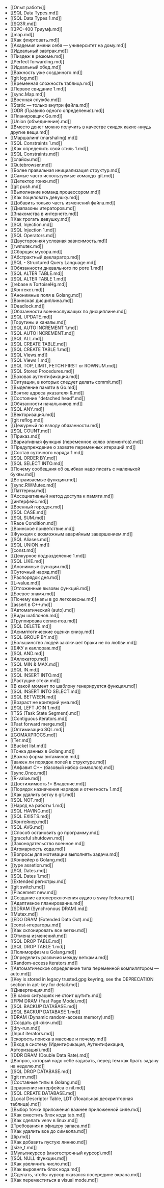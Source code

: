 - [[Опыт работы]]
- [[SQL Data Types.md]]
- [[SQL Data Types 1.md]]
- [[SQ3R.md]]
- [[ЗРС-400 Триумф.md]]
- [[map.md]]
- [[Как флиртовать.md]]
- [[Академия имени себя — университет на дому.md]]
- [[Идеальный завтрак.md]]
- [[Пиздеж в резюме.md]]
- [[Perfect forwarding.md]]
- [[Идеальный обед.md]]
- [[Важность уже созданного.md]]
- [[git log.md]]
- [[Временная сложность таблица.md]]
- [[Первое свидание 1.md]]
- [[sync.Map.md]]
- [[Военная служба.md]]
- [[Static — только внутри файла.md]]
- [[ODR (Правило одного определения).md]]
- [[Планировщик Go.md]]
- [[Union (объединение).md]]
- [[Вместо денег можно получить в качестве скидок какие-ниудь другие вещи.md]]
- [[Маршалинг (marshaling).md]]
- [[SQL Constraints 1.md]]
- [[Как определить свой стиль 1.md]]
- [[SQL Constraints.md]]
- [[слайсы.md]]
- [[Qutebrowser.md]]
- [[Более правильная инициализация структур.md]]
- [[Самые часто используемые команды git.md]]
- [[Детектор гонки.md]]
- [[git push.md]]
- [[Выполнение команд процессором.md]]
- [[Как поцеловать девушку.md]]
- [[Добавить только часть изменений файла.md]]
- [[Диапазоны итераторов.md]]
- [[Знакомства в интернете.md]]
- [[Как трогать девушку.md]]
- [[SQL Injection.md]]
- [[SQL Injection 1.md]]
- [[SQL Operators.md]]
- [[Двусторонняя условная зависимость.md]]
- [[rwmutex.md]]
- [[Сборщик мусора.md]]
- [[Абстрактный декларатор.md]]
- [[SQL - Structured Query Language.md]]
- [[Обязанности дневального по роте 1.md]]
- [[SQL ALTER TABLE.md]]
- [[SQL ALTER TABLE 1.md]]
- [[rebase в TortoiseHg.md]]
- [[Контекст.md]]
- [[Анонимные поля в Golang.md]]
- [[Воинская дисциплина.md]]
- [[Deadlock.md]]
- [[Обязанности военнослужащих по дисциплине.md]]
- [[SQL UPDATE.md]]
- [[Горутины и каналы.md]]
- [[SQL AUTO INCREMENT 1.md]]
- [[SQL AUTO INCREMENT.md]]
- [[SQL ALL.md]]
- [[SQL CREATE TABLE.md]]
- [[SQL CREATE TABLE 1.md]]
- [[SQL Views.md]]
- [[SQL Views 1.md]]
- [[SQL TOP, LIMIT, FETCH FIRST or ROWNUM.md]]
- [[SQL Stored Procedures.md]]
- [[Базовая аутентификация.md]]
- [[Ситуации, в которых следует делать commit.md]]
- [[Выделение памяти в Go.md]]
- [[Взятие адреса указателя &.md]]
- [[Состояние "detached head".md]]
- [[Обязанности начальников.md]]
- [[SQL ANY.md]]
- [[Векторизация.md]]
- [[git reflog.md]]
- [[Дежурный по взводу обязанности.md]]
- [[SQL COUNT.md]]
- [[Приказ.md]]
- [[Вариативная функция (переменное колво элементов).md]]
- [[Предупреждение о захвате переменных итераций.md]]
- [[Состав суточного наряда 1.md]]
- [[SQL ORDER BY.md]]
- [[SQL SELECT INTO.md]]
- [[Почему сообещния об ошибках надо писать с маленькой буквы.md]]
- [[Встраиваемые функции.md]]
- [[sync.RWMutex.md]]
- [[Паттерны.md]]
- [[Ассоциативный метод доступа к памяти.md]]
- [[интерфейс.md]]
- [[Военный городок.md]]
- [[SQL CASE.md]]
- [[SQL SUM.md]]
- [[Race Condition.md]]
- [[Воинское приветствие.md]]
- [[Функция с возможным аварийным завершением.md]]
- [[SQL Aliases.md]]
- [[SQL UNION.md]]
- [[const.md]]
- [[Дежурное подразделение 1.md]]
- [[SQL LIKE.md]]
- [[Анонимные функции.md]]
- [[Суточный наряд.md]]
- [[Распорядок дня.md]]
- [[L-value.md]]
- [[Отложенные вызовы функций.md]]
- [[Боевое знамя.md]]
- [[Почему каналы в go легковесны.md]]
- [[assert в C++.md]]
- [[Автоматический (auto).md]]
- [[Виды шаблонов.md]]
- [[Группировка сегментов.md]]
- [[SQL DELETE.md]]
- [[Асимптотические оценки снизу.md]]
- [[SQL GROUP BY.md]]
- [[Большинство людей заключает браки не по любви.md]]
- [[БЖУ и каллораж.md]]
- [[SQL AND.md]]
- [[Аллокатор.md]]
- [[SQL MIN & MAX.md]]
- [[SQL IN.md]]
- [[SQL INSERT INTO.md]]
- [[Растущие стеки.md]]
- [[В какой момент по шаблону генерируется функция.md]]
- [[SQL INSERT INTO SELECT.md]]
- [[SQL BETWEEN.md]]
- [[Возраст не критерий ума.md]]
- [[SQL LEFT JOIN 1.md]]
- [[TSS (Task State Segment).md]]
- [[Contiguous iterators.md]]
- [[Fast forward merge.md]]
- [[Оптимизация SQL.md]]
- [[GOMAXPROCS.md]]
- [[Тег.md]]
- [[Bucket list.md]]
- [[Гонка данных в Golang.md]]
- [[Важна форма витаминов.md]]
- [[важен ли порядок полей в структуре.md]]
- [[Алфавит С++ (базовый набор символов).md]]
- [[sync.Once.md]]
- [[R-value.md]]
- [[Достижимость != Владение.md]]
- [[Порядок назначения нарядов и отчетность 1.md]]
- [[Как удалить ветку в git.md]]
- [[SQL NOT.md]]
- [[Наряд на работы 1.md]]
- [[SQL HAVING.md]]
- [[SQL EXISTS.md]]
- [[Контейнер.md]]
- [[SQL AVG.md]]
- [[Способ остановить go программу.md]]
- [[graceful shutdown.md]]
- [[Законодательство военное.md]]
- [[Атомарность кода.md]]
- [[Вопросы для мотивации выполнять задачи.md]]
- [[Конвейер в Golang.md]]
- [[type assetion.md]]
- [[SQL Dates.md]]
- [[SQL Dates 1.md]]
- [[Extended регистры.md]]
- [[git switch.md]]
- [[Placement new.md]]
- [[Создание автопереключения аудио в sway fedora.md]]
- [[Адаптивное планирование.md]]
- [[SDRAM (Sуnchrоnous DRAM).md]]
- [[Mutex.md]]
- [[EDO DRAM (Extended Data Out).md]]
- [[const-итераторы.md]]
- [[Как склонировать все ветки.md]]
- [[Отмена изменений.md]]
- [[SQL DROP TABLE.md]]
- [[SQL DROP TABLE 1.md]]
- [[Полиморфизм в Golang.md]]
- [[Определить различия между ветками.md]]
- [[Random-access iterators.md]]
- [[Автоматическое определение типа переменной компилятором — auto.md]]
- [[Key is stored in legacy trusted.gpg keyring, see the DEPRECATION section in apt-key for detail.md]]
- [[Дивергенция.md]]
- [[В каких ситуациях не стоит шутить.md]]
- [[FPM DRAM (Fast Page Mode).md]]
- [[SQL BACKUP DATABASE.md]]
- [[SQL BACKUP DATABASE 1.md]]
- [[DRAM (Dynamic random-access memory).md]]
- [[Создать git ключ.md]]
- [[dry-run.md]]
- [[Input iterators.md]]
- [[скорость поиска в массиве и почему.md]]
- [[Вход в систему (Идентификация, Аутентификация, Авторизация).md]]
- [[DDR DRAM (Double Data Rate).md]]
- [[Вопрос, который надо себе задавать, перед тем как брать задачу на неделю.md]]
- [[SQL DROP DATABASE.md]]
- [[git rm.md]]
- [[Составные типы в Golang.md]]
- [[сравнение интерфейса с nil.md]]
- [[SQL CREATE DATABASE.md]]
- [[Local Descriptor Table, LDT (Локальная дескрипторная таблица).md]]
- [[Выбор точки приложения важнее приложенной силе.md]]
- [[Как сместить блок кода tab.md]]
- [[Как сделать venv в linux.md]]
- [[Требования к офицеру запаса.md]]
- [[Как удалить все до символа.md]]
- [[tip.md]]
- [[Как добавить пустую линию.md]]
- [[size_t.md]]
- [[Мультикурсор (многострочный курсор).md]]
- [[SQL NULL Функции.md]]
- [[Как увеличить число.md]]
- [[Как выровнять блок кода.md]]
- [[Сделать, чтобы курсор оказался посередине экрана.md]]
- [[Как переместиться в visual mode.md]]
